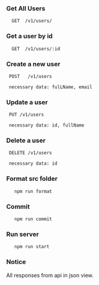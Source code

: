 ### Get All Users
```
  GET  /v1/users/
```

### Get a user by id 
``` 
  GET  /v1/users/:id 
```

### Create a new user 
``` 
 POST   /v1/users

 necessary data: fulLName, email 
```

### Update a user 
``` 
 PUT /v1/users
   
 necessary data: id, fullName 
```

### Delete a user 
``` 
 DELETE /v1/users

 necessary data: id 
```

### Format src folder 
``` 
   npm run format
```
### Commit 
``` 
   npm run commit 
```
### Run server
``` 
   npm run start
```

### Notice 
All responses from api in json view. 
